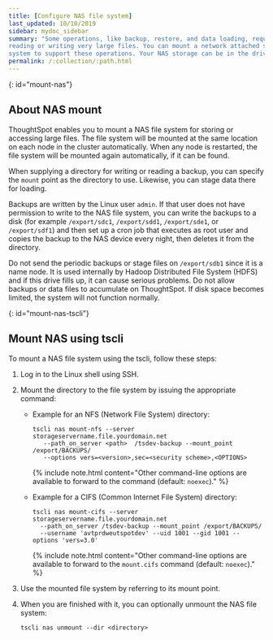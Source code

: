 ```yaml
---
title: [Configure NAS file system]
last_updated: 10/10/2019
sidebar: mydoc_sidebar
summary: "Some operations, like backup, restore, and data loading, require either
reading or writing very large files. You can mount a network attached storage (NAS)) file
system to support these operations. Your NAS storage can be in the drive format you choose."
permalink: /:collection/:path.html
---
```

{: id="mount-nas"}
## About NAS mount

ThoughtSpot enables you to mount a NAS file system for storing or accessing
large files. The file system will be mounted at the same location on each node in the cluster automatically. When any node is restarted, the file system will be mounted again automatically, if it can be found.

When supplying a directory for writing or reading a backup, you can specify the `mount` point as the directory to use. Likewise, you can stage data there for
loading.

Backups are written by the Linux user `admin`. If that user does not have
permission to write to the NAS file system, you can write the backups to a disk
(for example `/export/sdc1`, `/export/sdd1`, `/export/sde1`, or `/export/sdf1`)
and then set up a cron job that executes as root user and copies the backup to
the NAS device every night, then deletes it from the directory.

Do not send the periodic backups or stage files on `/export/sdb1` since it is a
name node. It is used internally by Hadoop Distributed File System (HDFS) and if
this drive fills up, it can cause serious problems. Do not allow backups or data
files to accumulate on ThoughtSpot. If disk space becomes limited, the system
will not function normally.

<!--## Mount using Management Console

{% include note.html content="The Management Console is now available in beta for customers with ThoughtSpot 5.3 or later. Please contact ThoughtSpot Support, if you want to try it." %}

To mount a NAS file system using the admin UI:

1. Log into ThoughtSpot from a browser.
2. Click the **Admin** menu on the top navigation bar.

   ![]({{ site.baseurl }}/images/admin.png)

   This opens the ThoughtSpot Management Console.
3. Click **Settings** menu on the top navigation bar.

   ![]({{ site.baseurl }}/images/settings.png)

4. In the Settings panel, click **NAS Mount** and then  **Configure** option.

   ![]({{ site.baseurl }}/images/nas.png)  


5. Enter the mount point details:

   ![]({{ site.baseurl }}/images/nas-mount.png)

   <table>
   <colgroup>
   <col width="20%" />
   <col width="80%" />
   </colgroup>
   <tr>
   <th>Field</th>
   <th>Description</th>
   </tr>
   <tr>
   <th>Mount Type</th>
   <td>Select the mount protocol. Supported types are network file system (NFS) and common internet file system (CIFS).</td>
   </tr>
   <tr>
   <th>Server Address</th>
   <td>Specify the IP of NFS or CIFS directory.</td>
   </tr>
   <tr>
   <th>Path on Server</th>
   <td>Specify the mount path on the server.</td>
   </tr>
   <tr>
   <th>Local Mount Point</th>
   <td>Specify the target mount point as the directory to use.</td>
   </tr>
   <tr>
   <th>Optional Mount Parameters</th>
   <td>Specify other command-line options if you wish to add. The default is <code>noexec</code>.
   </td>
   </tr>
   </table>

6. Click **Save** to mount a NAS file system.

-->

{: id="mount-nas-tscli"}
## Mount NAS using tscli

To mount a NAS file system using the tscli, follow these steps:

1. Log in to the Linux shell using SSH.
2. Mount the directory to the file system by issuing the appropriate command:
    -   Example for an NFS (Network File System) directory:

        ```
        tscli nas mount-nfs --server storageservername.file.yourdomain.net
           --path_on_server <path>  /tsdev-backup --mount_point /export/BACKUPS/
           --options vers=<version>,sec=<security scheme>,<OPTIONS>
        ```

        {% include note.html content="Other command-line options are available to forward to the command (default: `noexec`)." %}

    -   Example for a CIFS (Common Internet File System) directory:

        ```
        tscli nas mount-cifs --server storageservername.file.yourdomain.net
          --path_on_server /tsdev-backup --mount_point /export/BACKUPS/
          --username 'avtprdweutspotdev' --uid 1001 --gid 1001 --options 'vers=3.0'
        ```

        {% include note.html content="Other command-line options are available to forward to the `mount.cifs` command (default: `noexec`)." %}

3. Use the mounted file system by referring to its mount point.

4. When you are finished with it, you can optionally unmount the NAS file system:

    ```
    tscli nas unmount --dir <directory>
    ```

